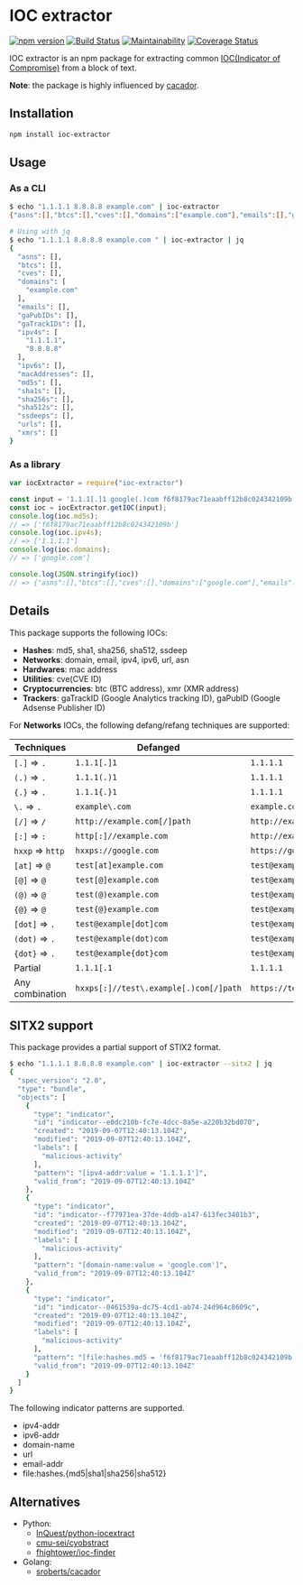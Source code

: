 # IOC extractor

[![npm version](https://badge.fury.io/js/ioc-extractor.svg)](https://badge.fury.io/js/ioc-extractor)
[![Build Status](https://travis-ci.org/ninoseki/ioc-extractor.svg?branch=master)](https://travis-ci.org/ninoseki/ioc-extractor)
[![Maintainability](https://api.codeclimate.com/v1/badges/d1e7e771f4b12e6415d1/maintainability)](https://codeclimate.com/github/ninoseki/ioc-extractor/maintainability)
[![Coverage Status](https://coveralls.io/repos/github/ninoseki/ioc-extractor/badge.svg)](https://coveralls.io/github/ninoseki/ioc-extractor)

IOC extractor is an npm package for extracting common [IOC(Indicator of Compromise)](https://en.wikipedia.org/wiki/Indicator_of_compromise) from a block of text.

**Note**: the package is highly influenced by [cacador](https://github.com/sroberts/cacador).

## Installation

```sh
npm install ioc-extractor
```

## Usage

### As a CLI

```bash
$ echo "1.1.1.1 8.8.8.8 example.com" | ioc-extractor
{"asns":[],"btcs":[],"cves":[],"domains":["example.com"],"emails":[],"gaPubIDs":[],"gaTrackIDs":[],"ipv4s":["1.1.1.1","8.8.8.8"],"ipv6s":[],"macAddresses":[],"md5s":[],"sha1s":[],"sha256s":[],"sha512s":[],"ssdeeps":[],"urls":[],"xmrs":[]}

# Using with jq
$ echo "1.1.1.1 8.8.8.8 example.com " | ioc-extractor | jq
{
  "asns": [],
  "btcs": [],
  "cves": [],
  "domains": [
    "example.com"
  ],
  "emails": [],
  "gaPubIDs": [],
  "gaTrackIDs": [],
  "ipv4s": [
    "1.1.1.1",
    "8.8.8.8"
  ],
  "ipv6s": [],
  "macAddresses": [],
  "md5s": [],
  "sha1s": [],
  "sha256s": [],
  "sha512s": [],
  "ssdeeps": [],
  "urls": [],
  "xmrs": []
}
```

### As a library

```ts
var iocExtractor = require("ioc-extractor")

const input = '1.1.1[.]1 google(.)com f6f8179ac71eaabff12b8c024342109b';
const ioc = iocExtractor.getIOC(input);
console.log(ioc.md5s);
// => ['f6f8179ac71eaabff12b8c024342109b']
console.log(ioc.ipv4s);
// => ['1.1.1.1']
console.log(ioc.domains);
// => ['google.com']

console.log(JSON.stringify(ioc))
// => {"asns":[],"btcs":[],"cves":[],"domains":["google.com"],"emails":[],"gaPubIDs":[],"gaTrackIDs":[],"ipv4s":["1.1.1.1"],"ipv6s":[],"macAddresses":[],"md5s":["f6f8179ac71eaabff12b8c024342109b"],"sha1s":[],"sha256s":[],"sha512s":[],"ssdeeps":[],"urls":[],"xmrs":[]}
```

## Details

This package supports the following IOCs:

- **Hashes**: md5, sha1, sha256, sha512, ssdeep
- **Networks**: domain, email, ipv4, ipv6, url, asn
- **Hardwares**: mac address
- **Utilities**: cve(CVE ID)
- **Cryptocurrencies**: btc (BTC address), xmr (XMR address)
- **Trackers**: gaTrackID (Google Analytics tracking ID), gaPubID (Google Adsense Publisher ID)

For **Networks** IOCs, the following defang/refang techniques are supported:

| Techniques       | Defanged                               | Refanged                        |
|------------------|----------------------------------------|---------------------------------|
| `[.]` => `.`     | `1.1.1[.]1`                            | `1.1.1.1`                       |
| `(.)` => `.`     | `1.1.1(.)1`                            | `1.1.1.1`                       |
| `{.}` => `.`     | `1.1.1{.}1`                            | `1.1.1.1`                       |
| `\.`  => `.`     | `example\.com`                         | `example.com`                   |
| `[/]` => `/`     | `http://example.com[/]path`            | `http://example.com/path`       |
| `[:]` => `:`     | `http[:]//example.com`                 | `http://example.com`            |
| `hxxp` => `http` | `hxxps://google.com`                   | `https://google.com`            |
| `[at]` => `@`    | `test[at]example.com`                  | `test@example.com`              |
| `[@]` => `@`     | `test[@]example.com`                   | `test@example.com`              |
| `(@)` => `@`     | `test(@)example.com`                   | `test@example.com`              |
| `{@}` => `@`     | `test{@}example.com`                   | `test@example.com`              |
| `[dot]` => `.`   | `test@example[dot]com`                 | `test@example.com`              |
| `(dot)` => `.`   | `test@example(dot)com`                 | `test@example.com`              |
| `{dot}` => `.`   | `test@example{dot}com`                 | `test@example.com`              |
| Partial          | `1.1.1[.1`                             | `1.1.1.1`                       |
| Any combination  | `hxxps[:]//test\.example[.)com[/]path` | `https://test.example.com/path` |

## SITX2 support

This package provides a partial support of STIX2 format.

```bash
$ echo "1.1.1.1 8.8.8.8 example.com" | ioc-extractor --sitx2 | jq
{
  "spec_version": "2.0",
  "type": "bundle",
  "objects": [
    {
      "type": "indicator",
      "id": "indicator--e0dc210b-fc7e-4dcc-8a5e-a220b32bd070",
      "created": "2019-09-07T12:40:13.104Z",
      "modified": "2019-09-07T12:40:13.104Z",
      "labels": [
        "malicious-activity"
      ],
      "pattern": "[ipv4-addr:value = '1.1.1.1']",
      "valid_from": "2019-09-07T12:40:13.104Z"
    },
    {
      "type": "indicator",
      "id": "indicator--f77971ea-37de-4ddb-a147-613fec3401b3",
      "created": "2019-09-07T12:40:13.104Z",
      "modified": "2019-09-07T12:40:13.104Z",
      "labels": [
        "malicious-activity"
      ],
      "pattern": "[domain-name:value = 'google.com']",
      "valid_from": "2019-09-07T12:40:13.104Z"
    },
    {
      "type": "indicator",
      "id": "indicator--0461539a-dc75-4cd1-ab74-24d964c8609c",
      "created": "2019-09-07T12:40:13.104Z",
      "modified": "2019-09-07T12:40:13.104Z",
      "labels": [
        "malicious-activity"
      ],
      "pattern": "[file:hashes.md5 = 'f6f8179ac71eaabff12b8c024342109b']",
      "valid_from": "2019-09-07T12:40:13.104Z"
    }
  ]
}
```

The following indicator patterns are supported.

- ipv4-addr
- ipv6-addr
- domain-name
- url
- email-addr
- file:hashes.{md5|sha1|sha256|sha512}

## Alternatives

- Python:
  - [InQuest/python-iocextract](https://github.com/InQuest/python-iocextract)
  - [cmu-sei/cyobstract](https://github.com/cmu-sei/cyobstract)
  - [fhightower/ioc-finder](https://github.com/fhightower/ioc-finder)
- Golang:
  - [sroberts/cacador](https://github.com/sroberts/cacador)
